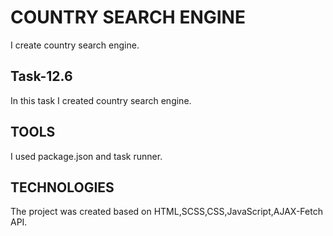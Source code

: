 # COUNTRY SEARCH ENGINE

I create country search engine.

## Task-12.6

In this task I created country search engine.

## TOOLS 
I used package.json and task runner.

## TECHNOLOGIES 
The project was created based on HTML,SCSS,CSS,JavaScript,AJAX-Fetch API.